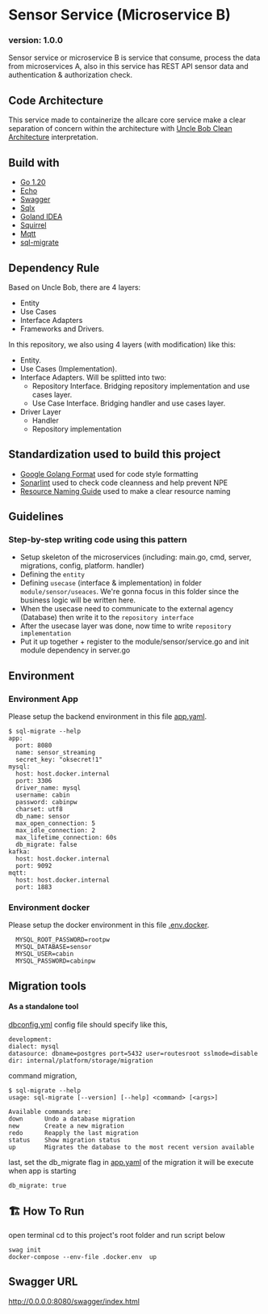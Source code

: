 # Sensor Service (Microservice B)
### version: 1.0.0
Sensor service or microservice B is service that consume, process the data from microservices A, also in this service has REST API sensor data and authentication & authorization check.

## Code Architecture
This service made to containerize the allcare core service make a clear separation
of concern within the architecture with [Uncle Bob Clean Architecture](https://blog.cleancoder.com/uncle-bob/2012/08/13/the-clean-architecture.html) interpretation.

## Build with

- [Go 1.20](https://adoptopenjdk.net/)
- [Echo](https://github.com/labstack/echo)
- [Swagger](https://github.com/swaggo/echo-swagger)
- [Sqlx](https://github.com/jmoiron/sqlx)
- [Goland IDEA](https://www.jetbrains.com/idea)
- [Squirrel](https://github.com/Masterminds/squirrel)
- [Mqtt](https://github.com/eclipse/paho.mqtt.golang)
- [sql-migrate](https://github.com/rubenv/sql-migrate)

## Dependency Rule
Based on Uncle Bob, there are 4 layers:
* Entity
* Use Cases
* Interface Adapters
* Frameworks and Drivers.

In this repository, we also using 4 layers (with modification) like this:
* Entity.
* Use Cases (Implementation).
* Interface Adapters. Will be splitted into two:
    * Repository Interface. Bridging repository implementation and use cases layer.
    * Use Case Interface. Bridging handler and use cases layer.
* Driver Layer
    * Handler
    * Repository implementation

## Standardization used to build this project

- [Google Golang Format](https://google.github.io/styleguide/go) used for code style formatting
- [Sonarlint](https://www.sonarlint.org/) used to check code cleanness and help prevent NPE
- [Resource Naming Guide](https://restfulapi.net/resource-naming/) used to make a clear resource naming

## Guidelines
### Step-by-step writing code using this pattern
- Setup skeleton of the microservices (including: main.go, cmd, server, migrations, config, platform. handler)
- Defining the `entity`
- Defining `usecase` (interface & implementation) in folder `module/sensor/useaces`. We're gonna focus in this folder since the business logic will be written here.
- When the usecase need to communicate to the external agency (Database) then write it to the `repository interface`
- After the usecase layer was done, now time to write `repository implementation`
- Put it up together + register to the module/sensor/service.go and init module dependency in server.go

## Environment

### Environment App
  Please setup the backend environment in this file [app.yaml](config%2Fapp.yaml).

    $ sql-migrate --help
    app:
      port: 8080
      name: sensor_streaming
      secret_key: "oksecret!1"
    mysql:
      host: host.docker.internal
      port: 3306
      driver_name: mysql
      username: cabin
      password: cabinpw
      charset: utf8
      db_name: sensor
      max_open_connection: 5
      max_idle_connection: 2
      max_lifetime_connection: 60s
      db_migrate: false
    kafka:
      host: host.docker.internal
      port: 9092
    mqtt:
      host: host.docker.internal
      port: 1883

### Environment docker
Please setup the docker environment in this file [.env.docker](.env.docker).

      MYSQL_ROOT_PASSWORD=rootpw
      MYSQL_DATABASE=sensor
      MYSQL_USER=cabin
      MYSQL_PASSWORD=cabinpw

## Migration tools
#### As a standalone tool
[dbconfig.yml](dbconfig.yml) config file should specify like this,

    development:
    dialect: mysql
    datasource: dbname=postgres port=5432 user=routesroot sslmode=disable
    dir: internal/platform/storage/migration

command migration,

    $ sql-migrate --help
    usage: sql-migrate [--version] [--help] <command> [<args>]

    Available commands are:
    down      Undo a database migration
    new       Create a new migration
    redo      Reapply the last migration
    status    Show migration status
    up        Migrates the database to the most recent version available

last, set the db_migrate flag in [app.yaml](config%2Fapp.yaml) of the migration it will be execute when app is starting

	db_migrate: true


## 🏗️ How To Run
open terminal cd to this project's root folder and run script below
    
    swag init
    docker-compose --env-file .docker.env  up

## Swagger URL
http://0.0.0.0:8080/swagger/index.html
